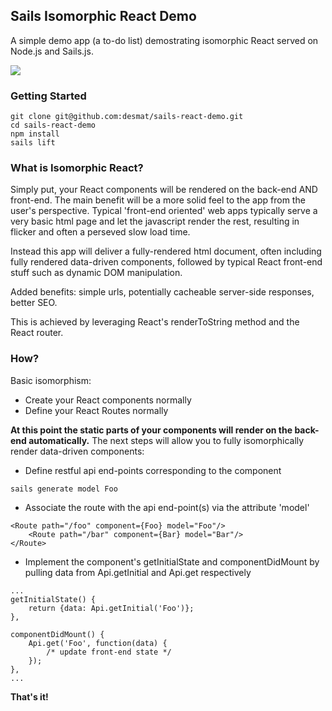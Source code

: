 Sails Isomorphic React Demo
----------

A simple demo app (a to-do list) demostrating isomorphic React served on Node.js and Sails.js.

<img src="https://github.com/desmat/sails-react-demo/blob/static/screenshot.png?raw=true"></img>


### Getting Started

```
git clone git@github.com:desmat/sails-react-demo.git
cd sails-react-demo
npm install
sails lift
```

### What is Isomorphic React?

Simply put, your React components will be rendered on the back-end AND front-end. The main benefit will be a more solid feel to the app from the user's perspective. Typical 'front-end oriented' web apps typically serve a very basic html page and let the javascript render the rest, resulting in flicker and often a perseved slow load time.

Instead this app will deliver a fully-rendered html document, often including fully rendered data-driven components, followed by typical React front-end stuff such as dynamic DOM manipulation.

Added benefits: simple urls, potentially cacheable server-side responses, better SEO.

This is achieved by leveraging React's renderToString method and the React router. 


### How?

Basic isomorphism: 

* Create your React components normally
* Define your React Routes normally

<strong>At this point the static parts of your components will render on the back-end automatically.</strong> The next steps will allow you to fully isomorphically render data-driven components:

* Define restful api end-points corresponding to the component
```
sails generate model Foo
```
* Associate the route with the api end-point(s) via the attribute 'model'
```
<Route path="/foo" component={Foo} model="Foo"/>
	<Route path="/bar" component={Bar} model="Bar"/>
</Route>	
```
* Implement the component's getInitialState and componentDidMount by pulling data from Api.getInitial and Api.get respectively
```
...
getInitialState() {
	return {data: Api.getInitial('Foo')};
},  

componentDidMount() {
	Api.get('Foo', function(data) { 
		/* update front-end state */
	});
},
...

```

<strong>That's it!</strong>
